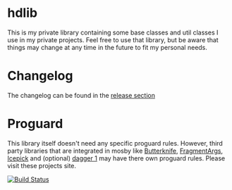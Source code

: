 # hdlib
This is my private library containing some base classes and util classes I use in my private projects.
Feel free to use that library, but be aware that things may change at any time in the future to fit my personal needs.

# Changelog
The changelog can be found in the [release section](https://github.com/sockeqwe/hdlib/releases)

# Proguard
This library itself doesn't need any specific proguard rules.
However, third party libraries that are integrated in mosby like [Butterknife](http://jakewharton.github.io/butterknife/), [FragmentArgs](https://github.com/sockeqwe/fragmentargs), [Icepick](https://github.com/frankiesardo/icepick) and (optional) [dagger 1](http://square.github.io/dagger/) may have there own proguard rules. Please visit these projects site.

[![Build Status](https://travis-ci.org/sockeqwe/mosby.svg?branch=master)](https://travis-ci.org/sockeqwe/hdlib)
